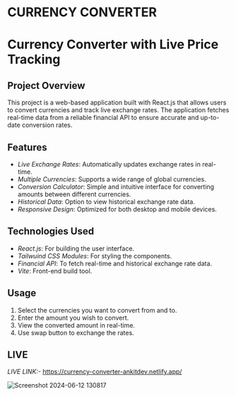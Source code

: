 # CURRENCY CONVERTER 

# Currency Converter with Live Price Tracking

## Project Overview

This project is a web-based application built with React.js that allows users to convert currencies and track live exchange rates. The application fetches real-time data from a reliable financial API to ensure accurate and up-to-date conversion rates. 

## Features

- *Live Exchange Rates*: Automatically updates exchange rates in real-time.
- *Multiple Currencies*: Supports a wide range of global currencies.
- *Conversion Calculator*: Simple and intuitive interface for converting amounts between different currencies.
- *Historical Data*: Option to view historical exchange rate data.
- *Responsive Design*: Optimized for both desktop and mobile devices.

## Technologies Used

- *React.js*: For building the user interface.
- *Tailwuind CSS Modules*: For styling the components.
- *Financial API*: To fetch real-time and historical exchange rate data.
- *Vite*: Front-end build tool.


   

## Usage

1. Select the currencies you want to convert from and to.
2. Enter the amount you wish to convert.
3. View the converted amount in real-time.
4. Use swap button to exchange the rates.

## LIVE

*LIVE LINK:-* https://currency-converter-ankitdev.netlify.app/

![Screenshot 2024-06-12 130817](https://github.com/AnkitHazra/CURRENCY-CONVERTER-REACT/assets/118801726/01b81807-d5cf-4734-84a8-424a81456982)

